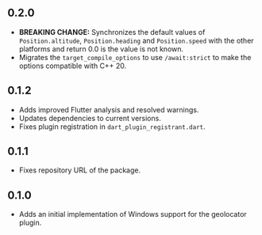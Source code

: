 ## 0.2.0

* **BREAKING CHANGE:** Synchronizes the default values of `Position.altitude`, `Position.heading` and `Position.speed` with the other platforms and return 0.0 is the value is not known.
* Migrates the `target_compile_options` to use `/await:strict` to make the options compatible with C++ 20.

## 0.1.2

* Adds improved Flutter analysis and resolved warnings.
* Updates dependencies to current versions.
* Fixes plugin registration in `dart_plugin_registrant.dart`.

## 0.1.1

* Fixes repository URL of the package.

## 0.1.0

* Adds an initial implementation of Windows support for the geolocator plugin.